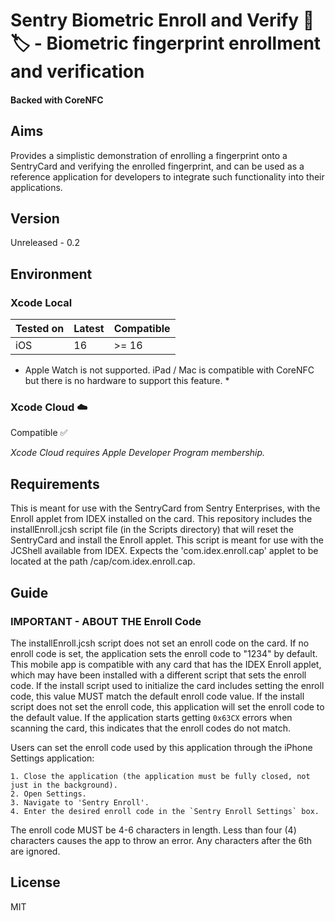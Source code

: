 # Sentry Biometric Enroll and Verify 📱🏷️ - Biometric fingerprint enrollment and verification
#### Backed with CoreNFC

## Aims
Provides a simplistic demonstration of enrolling a fingerprint onto a SentryCard and verifying the enrolled fingerprint, and can be used as a reference application for developers to integrate such functionality into their applications.

## Version
Unreleased - 0.2

## Environment

### Xcode Local
Tested on | Latest | Compatible
--------- | ------ | ----------
iOS       | 16     | >= 16

* Apple Watch is not supported. iPad / Mac is compatible with CoreNFC but there is no hardware to support this feature. *

### Xcode Cloud ☁️
Compatible ✅

*Xcode Cloud requires Apple Developer Program membership.*

## Requirements
This is meant for use with the SentryCard from Sentry Enterprises, with the Enroll applet from IDEX installed on the card. This repository includes the installEnroll.jcsh script file (in the Scripts directory) that will reset the SentryCard and install the Enroll applet. This script is meant for use with the JCShell available from IDEX. Expects the 'com.idex.enroll.cap' applet to be located at the path <current directory>/cap/com.idex.enroll.cap.


## Guide



###  IMPORTANT - ABOUT THE Enroll Code
The installEnroll.jcsh script does not set an enroll code on the card. If no enroll code is set, the application sets the enroll code to "1234" by default. This mobile app is compatible with any card that has the IDEX Enroll applet, which may have been installed with a different script that sets the enroll code. If the install script used to initialize the card includes setting the enroll code, this value MUST match the default enroll code value. If the install script does not set the enroll code, this application will set the enroll code to the default value. If the application starts getting `0x63CX` errors when scanning the card, this indicates that the enroll codes do not match.
 
Users can set the enroll code used by this application through the iPhone Settings application:

    1. Close the application (the application must be fully closed, not just in the background).
    2. Open Settings.
    3. Navigate to 'Sentry Enroll'.
    4. Enter the desired enroll code in the `Sentry Enroll Settings` box.
 
The enroll code MUST be 4-6 characters in length. Less than four (4) characters causes the app to throw an error. Any characters after the 6th are ignored.

## License
MIT

